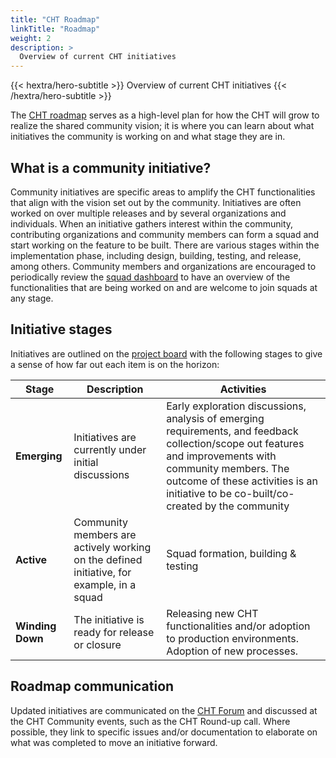 ```yaml
---
title: "CHT Roadmap"
linkTitle: "Roadmap"
weight: 2
description: >
  Overview of current CHT initiatives
---
```


{{< hextra/hero-subtitle >}}
  Overview of current CHT initiatives
{{< /hextra/hero-subtitle >}}

The [CHT roadmap](https://github.com/orgs/medic/projects/112) serves as a high-level plan for how the CHT will grow to realize the shared community vision; it is where you can learn about what initiatives the community is working on and what stage they are in. 

## What is a community initiative?
Community initiatives are specific areas to amplify the CHT functionalities that align with the vision set out by the community. Initiatives are often worked on over multiple releases and by several organizations and individuals. When an initiative gathers interest within the community, contributing organizations and community members can form a squad and start working on the feature to be built. There are various stages within the implementation phase, including design, building, testing, and release, among others. Community members and organizations are encouraged to periodically review the [squad dashboard](https://github.com/orgs/medic/projects/112/views/24) to have an overview of the functionalities that are being worked on and are welcome to join squads at any stage.

## Initiative stages
Initiatives are outlined on the [project board](https://github.com/orgs/medic/projects/112) with the following stages to give a sense of how far out each item is on the horizon:

| Stage | Description | Activities |
| --- | --- | --- |
| **Emerging** | Initiatives are currently under initial discussions | Early exploration discussions, analysis of emerging requirements, and feedback collection/scope out features and improvements with community members. The outcome of these activities is an initiative to be co-built/co-created by the community |
| **Active** | Community members are actively working on the defined initiative, for example, in a squad | Squad formation, building & testing| 
| **Winding Down** | The initiative is ready for release or closure | Releasing new CHT functionalities and/or adoption to production environments. Adoption of new processes. | 

## Roadmap communication
Updated initiatives are communicated on the [CHT Forum](https://forum.communityhealthtoolkit.org) and discussed at the CHT Community events, such as the CHT Round-up call. Where possible, they link to specific issues and/or documentation to elaborate on what was completed to move an initiative forward. 
